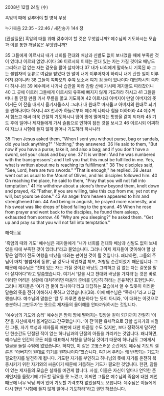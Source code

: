 2008년 12월 24일 (수)

흑암의 때에 갖추어야 할 영적 무장



누가복음 22:35 - 22:46 / 새찬송가 144 장


[관찰질문]
흑암의 때를 위해 갖추어야 할 것은 무엇입니까? 
예수님의 기도하시는 모습과 이를 통한 깨달음은 무엇입니까? 

35 그들에게 이르시되 내가 너희를 전대와 배낭과 신발도 없이 보내었을 때에 부족한 것이 있더냐 이르되 없었나이다 
36 이르시되 이제는 전대 있는 자는 가질 것이요 배낭도 그리하고 검 없는 자는 겉옷을 팔아 살지어다 
37 내가 너희에게 말하노니 기록된 바 그는 불법자의 동류로 여김을 받았다 한 말이 내게 이루어져야 하리니 내게 관한 일이 이루어져 감이니라 
38 그들이 여짜오되 주여 보소서 여기 검 둘이 있나이다 대답하시되 족하다 하시니라
39 예수께서 나가사 습관을 따라 감람 산에 가시매 제자들도 따라갔더니 
40 그 곳에 이르러 그들에게 이르시되 유혹에 빠지지 않게 기도하라 하시고 
41 그들을 떠나 돌 던질 만큼 가서 무릎을 꿇고 기도하여 
42 이르시되 아버지여 만일 아버지의 뜻이거든 이 잔을 내게서 옮기시옵소서 그러나 내 원대로 마시옵고 아버지의 원대로 되기를 원하나이다 하시니
43 천사가 하늘로부터 예수께 나타나 힘을 더하더라 
44 예수께서 힘쓰고 애써 더욱 간절히 기도하시니 땀이 땅에 떨어지는 핏방울 같이 되더라
45 기도 후에 일어나 제자들에게 가서 슬픔으로 인하여 잠든 것을 보시고
46 이르시되 어찌하여 자느냐 시험에 들지 않게 일어나 기도하라 하시니라 

35 Then Jesus asked them, "When I sent you without purse, bag or sandals, did you lack anything?" "Nothing," they answered.
36 He said to them, "But now if you have a purse, take it, and also a bag; and if you don't have a sword, sell your cloak and buy one. 
37 It is written: 'And he was numbered with the transgressors'; and I tell you that this must be fulfilled in me. Yes, what is written about me is reaching its fulfillment."
38 The disciples said, "See, Lord, here are two swords." "That is enough," he replied. 
39 Jesus went out as usual to the Mount of Olives, and his disciples followed him. 
40 On reaching the place, he said to them, "Pray that you will not fall into temptation." 
41 He withdrew about a stone's throw beyond them, knelt down and prayed, 
42 "Father, if you are willing, take this cup from me; yet not my will, but yours be done." 
43 An angel from heaven appeared to him and strengthened him. 
44 And being in anguish, he prayed more earnestly, and his sweat was like drops of blood falling to the ground. 
45 When he rose from prayer and went back to the disciples, he found them asleep, exhausted from sorrow. 
46 "Why are you sleeping?" he asked them. "Get up and pray so that you will not fall into temptation."

해석도움





'흑암의 때와 기도'
 예수님은 제자들에게 “내가 너희를 전대와 배낭과 신발도 없이 보내었을 때에 부족한 것이 있더냐”라고 물었습니다. 그러나 이제 제자들이 맞이해야 할 상황은 일찍이 전도 여행을 떠났을 때와는 판이한 것이 될 것입니다. 왜냐하면, 그들의 주님이 마치 ‘불법자의 동류’, 곧 강도나 악인처럼 체포, 처형될 순간이었기 때문입니다. 그 때문에 예수님은 “전대 있는 자는 가질 것이요 배낭도 그리하고 검 없는 자는 겉옷을 팔아 살지어다”라고 말씀했습니다. 여기서 ‘칼을 사고 전대와 배낭을 가지라’는 것은 바로 이러한 어려운 상황에 대처하려면 마음의 준비를 단단히 하라는 은유적인 표현입니다. 그러나 제자들은 ‘여기 검 둘이 있나이다’라고 대답하는 모습에서 알 수 있듯이 이러한 말씀의 뜻을 전혀 이해하지 못하고 있었습니다(38). 이에 예수님은 “족하다”라고 대답했습니다. 예수님의 말씀은 ‘칼 두 자루면 충분하다’는 뜻이 아니라, ‘이 대화는 이것으로 충분하니 그만두자’는 뜻으로 제자들의 몰이해를 안타까워하시는 것입니다.      

'예수님의 기도와 승리'
 예수님은 땀이 땅에 떨어지는 핏방울 같이 되기까지 간절히 ‘이 잔’을 자신에게서 옮겨달라고 간구했습니다. ‘이 잔’이란 육체적으로 당할 십자가의 처절한 고통, 자기 백성과 제자들의 배반에 대한 아픔일 수도 있지만, 보다 정확하게 말하면 단 한순간도 단절된 적이 없는 하나님과의 단절의 아픔을 가리키는 것입니다. 왜냐하면, 예수님은 인간의 모든 죄를 대표해서 처형을 당하실 것이기 때문에 하나님도 그에게서 얼굴을 돌릴 수밖에 없었습니다. 하지만, 이 같은 고통스러운 순간에도 예수님 기도의 결론은 “아버지의 원대로 되기를 원하나이다”였습니다. 여기서 우리는 왜 반복되는 기도가 필요한지를 발견하게 됩니다. 기도란 자기를 부인하고 하나님의 뜻에 자기를 온전히 복종시키기 위한 자기와의 싸움이기 때문에 거듭하는 기도가 필요한 것입니다. 한편, 잠들어 있는 제자들의 모습은 실패를 예견케 합니다. 사실, 이들은 자신이 얼마나 연약한 존재인지를 몰랐기에 기도할 필요를 못 느꼈고, 어쩌면 그들은 예수님의 죽음에 대한 예언 때문에 너무 낙담 되어 있어 기도할 기력조차 없었을지도 모릅니다. 예수님은 이들에게 다시 한번 “시험에 들지 않게 일어나 기도하라”라고 권면 하셨습니다.